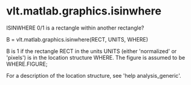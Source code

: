 # vlt.matlab.graphics.isinwhere

  ISINWHERE 0/1 is a rectangle within another rectangle?
 
  B = vlt.matlab.graphics.isinwhere(RECT, UNITS, WHERE)
 
  B is 1 if the rectangle RECT in the units UNITS (either 'normalized' or
  'pixels') is in the location structure WHERE.  The figure is assumed to be
  WHERE.FIGURE;
  
  For a description of the location structure, see 'help analysis_generic'.
